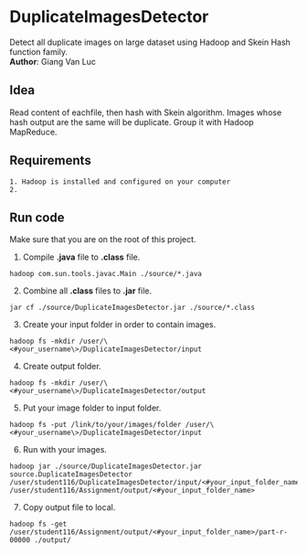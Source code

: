 # DuplicateImagesDetector
Detect all duplicate images on large dataset using Hadoop and Skein Hash function family.  
**Author**: Giang Van Luc
## Idea
Read content of eachfile, then hash with Skein algorithm. Images whose hash output are the same will be duplicate. Group it with Hadoop MapReduce.  
## Requirements
    1. Hadoop is installed and configured on your computer
    2. 
## Run code
Make sure that you are on the root of this project.
1. Compile **.java** file to **.class** file.    
```
hadoop com.sun.tools.javac.Main ./source/*.java
```
2. Combine all **.class** files to **.jar** file.
```
jar cf ./source/DuplicateImagesDetector.jar ./source/*.class
```
3. Create your input folder in order to contain images.
```
hadoop fs -mkdir /user/\<#your_username\>/DuplicateImagesDetector/input
```
4. Create output folder.
```
hadoop fs -mkdir /user/\<#your_username\>/DuplicateImagesDetector/output
```
5. Put your image folder to input folder.
```
hadoop fs -put /link/to/your/images/folder /user/\<#your_username\>/DuplicateImagesDetector/input
```
6. Run with your images.
```
hadoop jar ./source/DuplicateImagesDetector.jar source.DuplicateImagesDetector /user/student116/DuplicateImagesDetector/input/<#your_input_folder_name> /user/student116/Assignment/output/<#your_input_folder_name>
```
7. Copy output file to local.
```
hadoop fs -get /user/student116/Assignment/output/<#your_input_folder_name>/part-r-00000 ./output/
```
